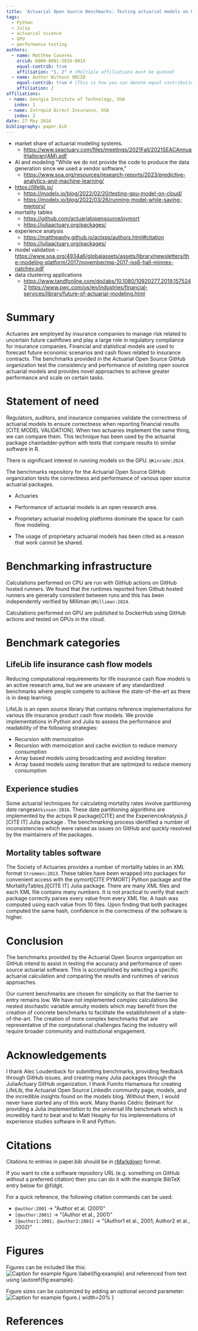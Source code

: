 ```yaml
---
title: 'Actuarial Open Source Benchmarks: Testing actuarial models on CPU and GPU'
tags:
  - Python
  - Julia
  - actuarial science
  - GPU
  - performance testing
authors:
  - name: Matthew Caseres
    orcid: 0000-0001-5819-001X
    equal-contrib: true
    affiliation: "1, 2" # (Multiple affiliations must be quoted)
  - name: Author Without ORCID
    equal-contrib: true # (This is how you can denote equal contributions between multiple authors)
    affiliation: 2
affiliations:
 - name: Georgia Institute of Technology, USA
   index: 1
 - name: Intrepid Direct Insurance, USA
   index: 2
date: 27 May 2024
bibliography: paper.bib
---
```


* market share of actuarial modeling systems.
    * https://www.seactuary.com/files/meetings/2021Fall/2021SEACAnnualHalloran(AM).pdf
* AI and modeling "While we do not provide the code to produce the data generation since we used a vendor software,"
    * https://www.soa.org/resources/research-reports/2023/predictive-analytics-and-machine-learning/
* https://lifelib.io/
  * https://modelx.io/blog/2022/02/20/testing-gpu-model-on-cloud/
  * https://modelx.io/blog/2022/03/26/running-model-while-saving-memory/
* mortality tables
  * https://github.com/actuarialopensource/pymort
  * https://juliaactuary.org/packages/
* experience analysis
  * https://mattheaphy.github.io/actxps/authors.html#citation
  * https://juliaactuary.org/packages/
* model validation - https://www.soa.org/4934a6/globalassets/assets/library/newsletters/the-modeling-platform/2017/november/mp-2017-iss6-hall-minnes-natchev.pdf
* data clustering applications
  * https://www.tandfonline.com/doi/abs/10.1080/10920277.2019.1575242
https://www.pwc.com/us/en/industries/financial-services/library/future-of-actuarial-modeling.html

# Summary

Actuaries are employed by insurance companies to manage risk related to uncertain future cashflows and play a large role in regulatory compliance for insurance companies.
Financial and statistical models are used to forecast future economic scenarios and cash flows related to insurance contracts.
The benchmarks provided in the Actuarial Open Source GitHub organization test the consistency and performance of existing open source actuarial models and provides novel approaches to achieve greater performance and scale on certain tasks.


# Statement of need

Regulators, auditors, and insurance companies validate the correctness of actuarial models to ensure correctness when reporting financial results [CITE MODEL VALIDATION]. When two actuaries implement the same thing, we can compare them. This technique has been used by the actuarial package chainladder-python with tests that compare results to similar software in R.

There is significant interest in running models on the GPU. `@Kinrade:2024`.



The benchmarks repository for the Actuarial Open Source GitHub organization tests the correctness and performance of various open source actuarial packages. 
* Actuaries 

* Performance of actuarial models is an open research area.
* Proprietary actuarial modeling platforms dominate the space for cash flow modeling.
* The usage of proprietary actuarial models has been cited as a reason that work cannot be shared.

# Benchmarking infrastructure

Calculations performed on CPU are run with GitHub actions on GitHub hosted runners. We found that the runtimes reported from Github hosted runners are generally consistent between runs and this has been independently verified by Milliman `@Milliman:2024`. 

Calculations performed on GPU are published to DockerHub using GitHub actions and tested on GPUs in the cloud.

# Benchmark categories

## LifeLib life insurance cash flow models

Reducing computational requirements for life insurance cash flow models is an active research area, but we are unaware of any standardized benchmarks where people compete to achieve the state-of-the-art as there is in deep learning.

LifeLib is an open source library that contains reference implementations for various life insurance product cash flow models. We provide implementations in Python and Julia to assess the performance and readability of the following strategies:

* Recursion with memoization
* Recursion with memoization and cache eviction to reduce memory consumption
* Array based models using broadcasting and avoiding iteration
* Array based models using iteration that are optimized to reduce memory consumption


## Experience studies

Some actuarial techniques for calculating mortality rates involve partitioning date ranges`Atkinson:2016`. These date partitioning algorithms are implemented by the actxps R package[CITE] and the ExperienceAnalysis.jl [CITE IT] Julia package . The benchmarking process identified a number of inconsistencies which were raised as issues on GitHub and quickly resolved by the maintainers of the packages.

## Mortality tables software

The Society of Actuaries provides a number of mortality tables in an XML format `Strommen:2013`. These tables have been wrapped into packages for convenient access with the pymort[CITE PYMORT] Python package and the MortalityTables.jl[CITE IT] Julia package. There are many XML files and each XML file contains many numbers. It is not practical to verify that each package correctly parses every value from every XML file. A hash was computed using each value from 10 files. Upon finding that both packages computed the same hash, confidence in the correctness of the software is higher.

# Conclusion

The benchmarks provided by the Actuarial Open Source organization on GitHub intend to assist in testing the accuracy and performance of open source actuarial software. This is accomplished by selecting a specific actuarial calculation and comparing the results and runtimes of various approaches. 

Our current benchmarks are chosen for simplicity so that the barrier to entry remains low. We have not implemented complex calculations like nested stochastic variable annuity models which may benefit from the creation of concrete benchmarks to facilitate the establishment of a state-of-the-art. The creation of more complex benchmarks that are representative of the computational challenges facing the industry will require broader community and institutional engagement.

# Acknowledgements

I thank Alec Loudenback for submitting benchmarks, providing feedback through GitHub issues, and creating many Julia packages through the JuliaActuary GitHub organization. I thank Fumito Hamamura for creating LifeLib, the Actuarial Open Source LinkedIn community page, modelx, and the incredible insights found on the modelx blog. Without them, I would never have started any of this work. Many thanks Cédric Belmant for providing a Julia implementation to the universal life benchmark which is incredibly hard to beat and to Matt Heaphy for his implementations of experience studies software in R and Python.

# Citations

Citations to entries in paper.bib should be in
[rMarkdown](http://rmarkdown.rstudio.com/authoring_bibliographies_and_citations.html)
format.

If you want to cite a software repository URL (e.g. something on GitHub without a preferred
citation) then you can do it with the example BibTeX entry below for @fidgit.

For a quick reference, the following citation commands can be used:
- `@author:2001`  ->  "Author et al. (2001)"
- `[@author:2001]` -> "(Author et al., 2001)"
- `[@author1:2001; @author2:2001]` -> "(Author1 et al., 2001; Author2 et al., 2002)"

# Figures

Figures can be included like this:
![Caption for example figure.\label{fig:example}](figure.png)
and referenced from text using \autoref{fig:example}.

Figure sizes can be customized by adding an optional second parameter:
![Caption for example figure.](figure.png){ width=20% }


# References
